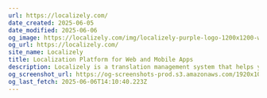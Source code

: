 ```yaml
---
url: https://localizely.com/
date_created: 2025-06-05
date_modified: 2025-06-06
og_image: https://localizely.com/img/localizely-purple-logo-1200x1200-white-background.png
og_url: https://localizely.com/
site_name: Localizely
title: Localization Platform for Web and Mobile Apps
description: Localizely is a translation management system that helps you organize your software translation projects.
og_screenshot_url: https://og-screenshots-prod.s3.amazonaws.com/1920x1080/80/false/ca7fd1a9a7b43560b1bc196cf40836c5bdc0aa8bbf557403c087c028060468f7.jpeg
og_last_fetch: 2025-06-06T14:10:40.223Z
---
```


